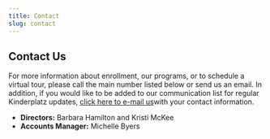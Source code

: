 ```yaml
---
title: Contact
slug: contact
---
```

## Contact Us

For more information about enrollment, our programs, or to schedule a virtual tour, please call the main number listed below or send us an email. In addition, if you would like to be added to our communication list for regular Kinderplatz updates, [click here to e-mail us](mailto:Office.team@kinderplatzkids.com?subject=Kinderplatz%20Move%20Updates%20Request)with your contact information.

* **Directors:** Barbara Hamilton and Kristi McKee
* **Accounts Manager:** Michelle Byers